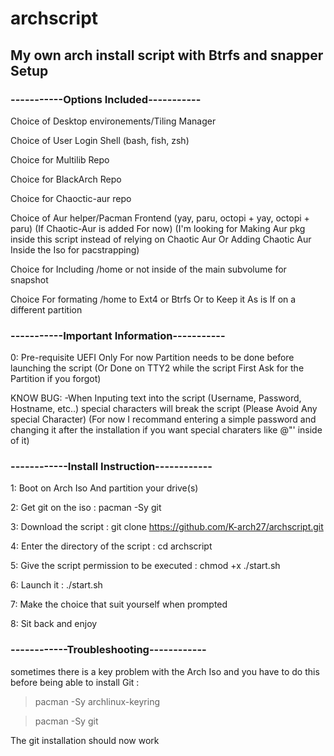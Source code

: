 # archscript
## My own arch install script with Btrfs and snapper Setup

### -----------Options Included-----------


Choice of Desktop environements/Tiling Manager

Choice of User Login Shell (bash, fish, zsh)

Choice for Multilib Repo

Choice for BlackArch Repo

Choice for Chaoctic-aur repo

Choice of Aur helper/Pacman Frontend (yay, paru, octopi + yay, octopi + paru)
(If Chaotic-Aur is added For now) 
(I'm looking for Making Aur pkg inside this script instead of relying on Chaotic Aur Or Adding Chaotic Aur Inside the Iso for pacstrapping)

Choice for Including /home or not inside of the main subvolume for snapshot

Choice For formating /home to Ext4 or Btrfs Or to Keep it As is If on a different partition

### -----------Important Information-----------

0: Pre-requisite
UEFI Only For now
Partition needs to be done before launching the script 
(Or Done on TTY2 while the script First Ask for the Partition if you forgot)

KNOW BUG:
-When Inputing text into the script (Username, Password, Hostname, etc..) special characters will break the script
(Please Avoid Any special Character)
(For now I recommand entering a simple password and changing it after the installation if you want special charaters like @"' inside of it) 


### ------------Install Instruction------------

1: Boot on Arch Iso And partition your drive(s)

2: Get git on the iso : pacman -Sy git

3: Download the script : git clone https://github.com/K-arch27/archscript.git

4: Enter the directory of the script : cd archscript

5: Give the script permission to be executed : chmod +x ./start.sh

6: Launch it : ./start.sh

7: Make the choice that suit yourself when prompted

8: Sit back and enjoy


### ------------Troubleshooting------------

 sometimes there is a key problem with the Arch Iso and you have to do this before being able to install Git : 


> pacman -Sy archlinux-keyring

> pacman -Sy git

The git installation should now work
